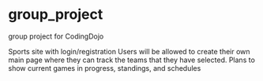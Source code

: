 # group_project
group project for CodingDojo


Sports site with login/registration
Users will be allowed to create their own main page where they can track the teams that they have selected.
Plans to show current games in progress, standings, and schedules
